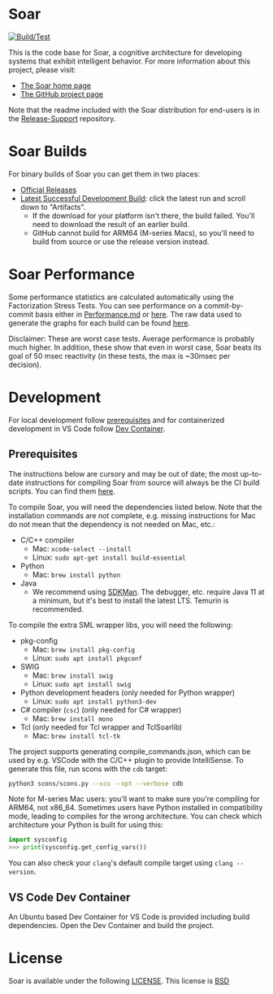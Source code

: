 # Soar

[![Build/Test](https://github.com/SoarGroup/Soar/actions/workflows/build.yml/badge.svg)](https://github.com/SoarGroup/Soar/actions/workflows/build.yml)

This is the code base for Soar, a cognitive architecture for developing systems that exhibit intelligent behavior. For more information about this project, please visit:

* [The Soar home page](http://soar.eecs.umich.edu/)
* [The GitHub project page](https://github.com/SoarGroup/Soar)

Note that the readme included with the Soar distribution for end-users is in the [Release-Support](https://github.com/SoarGroup/Release-Support/blob/master/txt/README) repository.

# Soar Builds

For binary builds of Soar you can get them in two places:

* [Official Releases](http://soar.eecs.umich.edu/articles/downloads/soar-suite)
* [Latest Successful Development Build](https://github.com/SoarGroup/Soar/actions/workflows/build.yml?query=branch%3Adevelopment): click the latest run and scroll down to "Artifacts".
  - If the download for your platform isn't there, the build failed. You'll need to download the result of an earlier build.
  - GitHub cannot build for ARM64 (M-series Macs), so you'll need to build from source or use the release version instead.

# Soar Performance

Some performance statistics are calculated automatically using the Factorization Stress Tests.  You can see performance on a commit-by-commit basis either in [Performance.md](https://github.com/SoarGroup/Soar/blob/development/Performance.md) or [here](http://soar-jenkins.eecs.umich.edu/Performance/). The raw data used to generate the graphs for each build can be found [here](http://soar-jenkins.eecs.umich.edu/Performance/).

Disclaimer: These are worst case tests.  Average performance is probably much higher.  In addition, these show that even in worst case, Soar beats its goal of 50 msec reactivity (in these tests, the max is ~30msec per decision).

# Development

For local development follow [prerequisites](#prerequisites) and for
containerized development in VS Code follow [Dev
Container](#vs-code-dev-container).

## Prerequisites

The instructions below are cursory and may be out of date; the most up-to-date instructions for compiling Soar from source will always be the CI build scripts. You can find them [here](.github/workflows/build.yml).

To compile Soar, you will need the dependencies listed below. Note that the installation commands are not complete, e.g. missing instructions for Mac do not mean that the dependency is not needed on Mac, etc.:

* C/C++ compiler
    - Mac: `xcode-select --install`
    - Linux: `sudo apt-get install build-essential`
* Python
    - Mac: `brew install python`
* Java
    - We recommend using [SDKMan](https://sdkman.io/). The debugger, etc. require Java 11 at a minimum, but it's best to install the latest LTS. Temurin is recommended.

To compile the extra SML wrapper libs, you will need the following:

* pkg-config
    - Mac: `brew install pkg-config`
    - Linux: `sudo apt install pkgconf`
* SWIG
    - Mac: `brew install swig`
    - Linux: `sudo apt install swig`
* Python development headers (only needed for Python wrapper)
    - Linux: `sudo apt install python3-dev`
* C# compiler (`csc`) (only needed for C# wrapper)
    - Mac: `brew install mono`
* Tcl (only needed for Tcl wrapper and TclSoarlib)
    - Mac: `brew install tcl-tk`

The project supports generating compile_commands.json, which can be used by e.g. VSCode with the C/C++ plugin to provide IntelliSense. To generate this file, run scons with the `cdb` target:

```bash
python3 scons/scons.py --scu --opt --verbose cdb
```

Note for M-series Mac users: you'll want to make sure you're compiling for ARM64, not x86_64. Sometimes users have Python installed in compatibility mode, leading to compiles for the wrong architecture. You can check which architecture your Python is built for using this:

```python
import sysconfig
>>> print(sysconfig.get_config_vars())
```

You can also check your `clang`'s default compile target using `clang --version`.

## VS Code Dev Container

An Ubuntu based Dev Container for VS Code is provided including build
dependencies. Open the Dev Container and build the project.

# License

Soar is available under the following [LICENSE](https://github.com/SoarGroup/Soar/blob/development/LICENSE.md). This license is [BSD](http://opensource.org/licenses/BSD-2-Clause)
